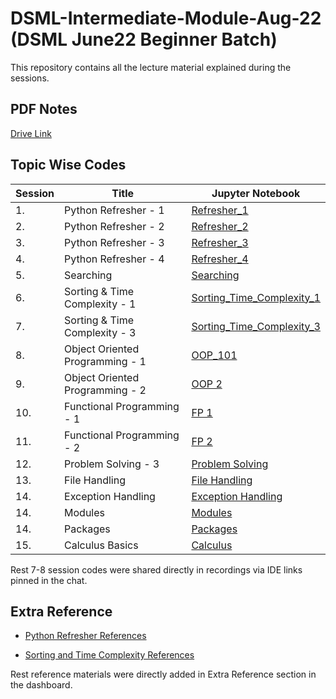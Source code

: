 # DSML-Intermediate-Module-Aug-22 (DSML June22 Beginner Batch)

This repository contains all the lecture material explained during the sessions.

## PDF Notes
[Drive Link](https://drive.google.com/drive/folders/1gcUTPb8BNqtdQglnfCDFU5W2q57vv8NG?usp=sharing)

## Topic Wise Codes
| Session | Title | Jupyter Notebook |
|---------|-------|-------------|
| 1. | Python Refresher - 1 | [Refresher_1](Python_Refresher_1.ipynb) |
| 2. | Python Refresher - 2 | [Refresher_2](Python_Refresher_2.ipynb) |
| 3. | Python Refresher - 3 | [Refresher_3](Python_Refresher_3.ipynb) |
| 4. | Python Refresher - 4 | [Refresher_4](Python_Refresher_4.ipynb) |
| 5. | Searching | [Searching](Searching.ipynb) |
| 6. | Sorting & Time Complexity - 1 | [Sorting_Time_Complexity_1](Sorting_1.ipynb) |
| 7. | Sorting & Time Complexity - 3 | [Sorting_Time_Complexity_3](Sorting_3.ipynb) |
| 8. | Object Oriented Programming - 1 | [OOP_101](OOP_101.ipynb) |
| 9. | Object Oriented Programming - 2 | [OOP 2](OOPS_2.ipynb) |
| 10. | Functional Programming - 1 | [FP 1](Functional_Programming.ipynb) |
| 11. | Functional Programming - 2 | [FP 2](Functional_Programming_2.ipynb) |
| 12. | Problem Solving - 3 | [Problem Solving](Problem_Solving_3.ipynb) |
| 13. | File Handling | [File Handling](File_Handling/file_handling.ipynb) |
| 14. | Exception Handling | [Exception Handling](Exceptions.ipynb) |
| 14. | Modules | [Modules](Modules.ipynb) |
| 14. | Packages | [Packages](Modules/importer.py) |
| 15. | Calculus Basics | [Calculus](Calculus_Basics.ipynb) |

Rest 7-8 session codes were shared directly in recordings via IDE links pinned in the chat.

## Extra Reference

- [Python Refresher References](https://docs.google.com/document/d/1NnDoHl0IYMnPuNMuzftMnXlGd3xVtdOwHknhFS5Cuz4/edit?usp=sharing)

- [Sorting and Time Complexity References](https://docs.google.com/document/d/1f4kYFl_-9EBWSTVVX3awS_d5saAdhfdVi6koPnyWJOI/edit?usp=sharing)

Rest reference materials were directly added in Extra Reference section in the dashboard.